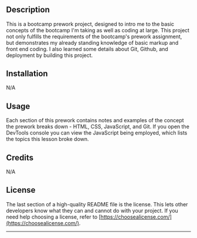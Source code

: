 # <Your-Project-Title>

## Description

This is a bootcamp prework project, designed to intro me to the basic concepts of the bootcamp I'm taking as well as coding at large. This project not only fulfills the requirements of the bootcamp's prework assignment, but demonstrates my already standing knowledge of basic markup and front end coding. I also learned some details about Git, Github, and deployment by building this project.

## Installation

N/A

## Usage

Each section of this prework contains notes and examples of the concept the prework breaks down - HTML, CSS, JavaScript, and Git. If you open the DevTools console you can view the JavaScript being employed, which lists the topics this lesson broke down.

## Credits

N/A

## License

The last section of a high-quality README file is the license. This lets other developers know what they can and cannot do with your project. If you need help choosing a license, refer to [https://choosealicense.com/](https://choosealicense.com/).

---
